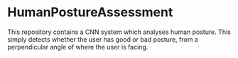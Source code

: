 # HumanPostureAssessment
This repository contains a CNN system which analyses human posture. This simply detects whether the user has good or bad posture, from a perpendicular angle of where the user is facing.
